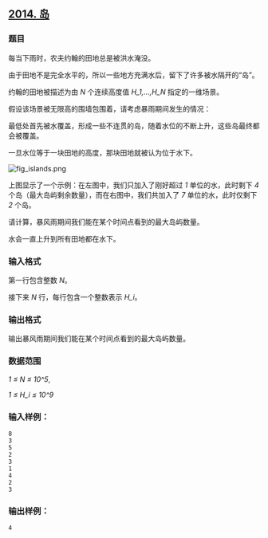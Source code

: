## [2014. 岛](https://www.acwing.com/problem/content/2016/)

### 题目

每当下雨时，农夫约翰的田地总是被洪水淹没。

由于田地不是完全水平的，所以一些地方充满水后，留下了许多被水隔开的“岛”。

约翰的田地被描述为由 *N* 个连续高度值 *H_1,…,H_N* 指定的一维场景。

假设该场景被无限高的围墙包围着，请考虑暴雨期间发生的情况：

最低处首先被水覆盖，形成一些不连贯的岛，随着水位的不断上升，这些岛最终都会被覆盖。

一旦水位等于一块田地的高度，那块田地就被认为位于水下。

 ![fig_islands.png](https://cdn.acwing.com/media/article/image/2020/06/24/19_8c986a0cb5-fig_islands.png)

上图显示了一个示例：在左图中，我们只加入了刚好超过 *1* 单位的水，此时剩下 *4* 个岛（最大岛屿剩余数量），而在右图中，我们共加入了 *7* 单位的水，此时仅剩下 *2* 个岛。

请计算，暴风雨期间我们能在某个时间点看到的最大岛屿数量。

水会一直上升到所有田地都在水下。

### 输入格式

第一行包含整数 *N*。

接下来 *N* 行，每行包含一个整数表示 *H_i*。

### 输出格式

输出暴风雨期间我们能在某个时间点看到的最大岛屿数量。

### 数据范围

*1 ≤ N ≤ 10^5*,

*1 ≤ H_i ≤ 10^9*

### 输入样例：

```
8
3
5
2
3
1
4
2
3
```

### 输出样例：

```
4
```
